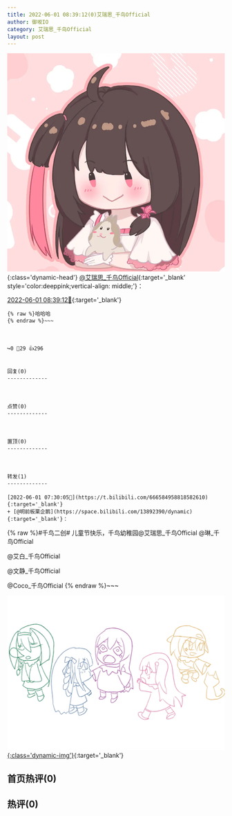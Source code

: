 ```yaml
---
title: 2022-06-01 08:39:12(0)艾瑞思_千鸟Official
author: 御坂IO
category: 艾瑞思_千鸟Official
layout: post
---
```


![img](/images/7e08840c56f251de28bdf766b647bd5fe9a5d50a.jpg){:class='dynamic-head'}
[@艾瑞思_千鸟Official](https://space.bilibili.com/1090010845/dynamic){:target='_blank' style='color:deeppink;vertical-align: middle;'}：

[2022-06-01 08:39:12🔗](https://t.bilibili.com/666602770051104787){:target='_blank'}

~~~
{% raw %}哈哈哈
{% endraw %}~~~



↪️0 💬29 👍296


回复(0)
-------------



点赞(0)
-------------



置顶(0)
-------------



转发(1)
-------------

[2022-06-01 07:30:05🔗](https://t.bilibili.com/666584958818582610){:target='_blank'}
+ [@明前板栗企鹅](https://space.bilibili.com/13892390/dynamic){:target='_blank'}：
~~~
{% raw %}#千鸟二创#
儿童节快乐，千鸟幼稚园@艾瑞思_千鸟Official
@琳_千鸟Official

@艾白_千鸟Official 

@文静_千鸟Official 

@Coco_千鸟Official
{% endraw %}~~~


[![img](/images/e2012ea786a400ab905c29fc94364bab7a791c97.jpg){:class='dynamic-img'}](/images/e2012ea786a400ab905c29fc94364bab7a791c97.jpg){:target='_blank'}




首页热评(0)
-------------



热评(0)
-------------



